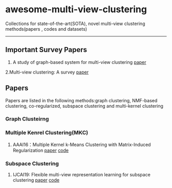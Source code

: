 # awesome-multi-view-clustering
Collections for state-of-the-art(SOTA), novel multi-view clustering methods(papers , codes and datasets)

---

## Important Survey Papers
1. A study of graph-based system for multi-view clustering [paper](https://www.researchgate.net/profile/Hao_Wang250/publication/328573967_A_study_of_graph-based_system_for_multi-view_clustering/links/5cbff7e5299bf120977adaa6/A-study-of-graph-based-system-for-multi-view-clustering.pdf)

2.Multi-view clustering: A survey [paper](https://ieeexplore.ieee.org/iel7/8254253/8336843/08336846.pdf)

## Papers
Papers are listed in the following methods:graph clustering, NMF-based clustering, co-regularized, subspace clustering and multi-kernel clustering

### Graph Clusteirng

### Multiple Kenrel Clustering(MKC)
1.  AAAI16：Multiple Kernel k-Means Clustering with Matrix-Induced Regularization [paper](https://www.aaai.org/ocs/index.php/AAAI/AAAI16/paper/viewPDFInterstitial/12115/11819) [code](https://github.com/wangsiwei2010/Multiple-Kernel-k-Means-Clustering-with-Matrix-Induced-Regularization)

### Subspace Clustering
1. IJCAI19: Flexible multi-view representation learning for subspace clustering [paper](https://www.ijcai.org/Proceedings/2019/0404.pdf) [code](https://github.com/lslrh/FMR)